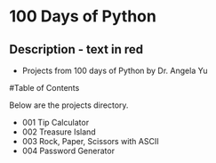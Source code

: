 # 100 Days of Python

## Description - text in red


- Projects from 100 days of Python by Dr. Angela Yu


#Table of Contents

Below are the projects directory.

- 001 Tip Calculator
- 002 Treasure Island
- 003 Rock, Paper, Scissors with ASCII
- 004 Password Generator


